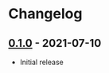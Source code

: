 # Changelog

## [0.1.0] - 2021-07-10

- Initial release

<!-- http://keepachangelog.com/ -->

<!-- [0.1.1]: https://github.com/meng/xiaomeng/compare/v0.1.0...v0.1.1 -->
[0.1.0]: https://github.com/meng/xiaomeng/releases/tag/v0.1.0
